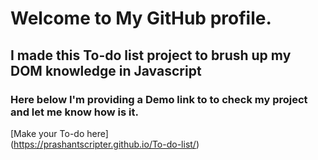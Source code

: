 # Welcome to My GitHub profile.
## I made this To-do list project to brush up my DOM knowledge in Javascript
### Here below I'm providing a Demo link to to check my project and let me know how is it.
[Make your To-do here]<br/>(https://prashantscripter.github.io/To-do-list/)
